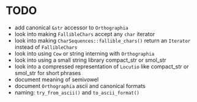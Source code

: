 # TODO

- add canonical `&str` accessor to `Orthographia`
- look into making `FallibleChars` accept any `char` iterator
- look into making `CharSequences::fallible_chars()` return an `Iterator` instead of `FallibleChars`
- look into using `Cow` or string interning with `Orthographia`
- look into using a small string library compact_str or smol_str 
- look into a compressed representation of `Locutio` like compact_str or smol_str for short phrases
- document meaning of semivowel
- document `Orthographia` ascii and canonical formats
- naming: `try_from_ascii()` and `to_ascii_format()`
